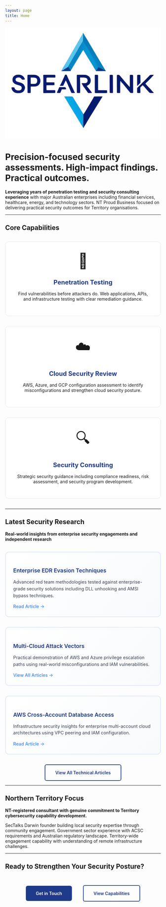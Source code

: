 ```yaml
---
layout: page
title: Home
---
```


<div class="homepage-hero">
  <img src="/assets/img/logos/spearlink-horizontal-small.png" alt="Spearlink Cyber" class="homepage-logo">
</div>

# Precision-focused security assessments. High-impact findings. Practical outcomes.

**Leveraging years of penetration testing and security consulting experience** with major Australian enterprises including financial services, healthcare, energy, and technology sectors. NT Proud Business focused on delivering practical security outcomes for Territory organisations.

---

## Core Capabilities

<div class="services-grid">
  <div class="service-card">
    <div class="service-icon">🎯</div>
    <h3>Penetration Testing</h3>
    <p>Find vulnerabilities before attackers do. Web applications, APIs, and infrastructure testing with clear remediation guidance.</p>
  </div>
  
  <div class="service-card">
    <div class="service-icon">☁️</div>
    <h3>Cloud Security Review</h3>
    <p>AWS, Azure, and GCP configuration assessment to identify misconfigurations and strengthen cloud security posture.</p>
  </div>
  
  <div class="service-card">
    <div class="service-icon">🔍</div>
    <h3>Security Consulting</h3>
    <p>Strategic security guidance including compliance readiness, risk assessment, and security program development.</p>
  </div>
</div>

---

## Latest Security Research

**Real-world insights from enterprise security engagements and independent research**

<div class="research-grid">
  <div class="research-card">
    <h4>Enterprise EDR Evasion Techniques</h4>
    <p>Advanced red team methodologies tested against enterprise-grade security solutions including DLL unhooking and AMSI bypass techniques.</p>
    <a href="/articles/enterprise-edr-evasion/" class="research-link">Read Article →</a>
  </div>
  
  <div class="research-card">
    <h4>Multi-Cloud Attack Vectors</h4>
    <p>Practical demonstration of AWS and Azure privilege escalation paths using real-world misconfigurations and IAM vulnerabilities.</p>
    <a href="/articles/" class="research-link">View All Articles →</a>
  </div>
  
  <div class="research-card">
    <h4>AWS Cross-Account Database Access</h4>
    <p>Infrastructure security insights for enterprise multi-account cloud architectures using VPC peering and IAM configuration.</p>
    <a href="/articles/aws-cross-account-access/" class="research-link">Read Article →</a>
  </div>
</div>

<div class="research-cta">
  <a href="/articles/" class="cta-button secondary">View All Technical Articles</a>
</div>

---

## Northern Territory Focus

**NT-registered consultant with genuine commitment to Territory cybersecurity capability development.**

SecTalks Darwin founder building local security expertise through community engagement. Government sector experience with ACSC requirements and Australian regulatory landscape. Territory-wide engagement capability with understanding of remote infrastructure challenges.

---

## Ready to Strengthen Your Security Posture?

<div class="cta-section">
  <a href="/contact/" class="cta-button">Get in Touch</a>
  <a href="/services/" class="cta-button secondary">View Capabilities</a>
</div>

<style>
.services-grid {
  display: grid;
  grid-template-columns: repeat(auto-fit, minmax(250px, 1fr));
  gap: 2rem;
  margin: 2rem 0;
}

.service-card {
  padding: 2rem;
  border: 1px solid #e5e7eb;
  border-radius: 12px;
  text-align: center;
  background: #ffffff;
  transition: transform 0.3s ease, box-shadow 0.3s ease;
}

.service-card:hover {
  transform: translateY(-4px);
  box-shadow: 0 8px 25px rgba(30, 58, 138, 0.15);
}

.service-icon {
  font-size: 3rem;
  margin-bottom: 1rem;
}

.service-card h3 {
  color: #1e3a8a;
  margin-bottom: 1rem;
  font-size: 1.25rem;
}

.cta-section {
  text-align: center;
  margin: 3rem 0;
}

.cta-button {
  display: inline-block;
  padding: 1rem 2rem;
  margin: 0 1rem;
  background: #1e3a8a;
  color: white;
  text-decoration: none;
  border-radius: 6px;
  font-weight: 600;
  transition: all 0.3s ease;
}

.cta-button:hover {
  background: #1e40af;
  transform: translateY(-2px);
  box-shadow: 0 4px 12px rgba(30, 58, 138, 0.3);
  color: white;
}

.cta-button.secondary {
  background: transparent;
  color: #1e3a8a;
  border: 2px solid #1e3a8a;
}

.cta-button.secondary:hover {
  background: #1e3a8a;
  color: white;
}

.research-grid {
  display: grid;
  grid-template-columns: repeat(auto-fit, minmax(300px, 1fr));
  gap: 2rem;
  margin: 2rem 0;
}

.research-card {
  padding: 1.5rem;
  background: linear-gradient(135deg, #ffffff 0%, #f8fafc 100%);
  border: 2px solid #e0e7ff;
  border-radius: 12px;
  transition: transform 0.3s ease, box-shadow 0.3s ease;
}

.research-card:hover {
  transform: translateY(-2px);
  box-shadow: 0 8px 20px rgba(30, 58, 138, 0.15);
  border-color: #3b82f6;
}

.research-card h4 {
  color: #1e3a8a;
  margin-bottom: 1rem;
  font-size: 1.1rem;
  font-weight: 600;
}

.research-card p {
  color: #374151;
  font-size: 0.9rem;
  line-height: 1.5;
  margin-bottom: 1rem;
}

.research-link {
  color: #3b82f6;
  text-decoration: none;
  font-weight: 500;
  font-size: 0.9rem;
  transition: color 0.3s ease;
}

.research-link:hover {
  color: #1e40af;
}

.research-cta {
  text-align: center;
  margin: 2rem 0 0 0;
}

@media (max-width: 768px) {
  .services-grid {
    grid-template-columns: 1fr;
  }
  
  .cta-button {
    display: block;
    margin: 0.5rem auto;
    max-width: 200px;
  }
  
  .research-grid {
    grid-template-columns: 1fr;
    gap: 1.5rem;
  }
}
</style>
